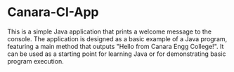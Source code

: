 # Canara-CI-App

This is a simple Java application that prints a welcome message to the console. The application is designed as a basic example of a Java program, featuring a main method that outputs "Hello from Canara Engg College!". It can be used as a starting point for learning Java or for demonstrating basic program execution.

